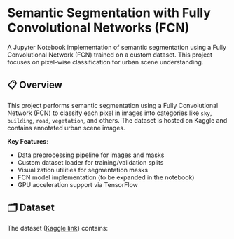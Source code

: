 # Semantic Segmentation with Fully Convolutional Networks (FCN)


A Jupyter Notebook implementation of semantic segmentation using a Fully Convolutional Network (FCN) trained on a custom dataset. This project focuses on pixel-wise classification for urban scene understanding.

## 📋 Overview
This project performs semantic segmentation using a Fully Convolutional Network (FCN) to classify each pixel in images into categories like `sky`, `building`, `road`, `vegetation`, and others. The dataset is hosted on Kaggle and contains annotated urban scene images.

**Key Features**:
- Data preprocessing pipeline for images and masks
- Custom dataset loader for training/validation splits
- Visualization utilities for segmentation masks
- FCN model implementation (to be expanded in the notebook)
- GPU acceleration support via TensorFlow

## 🗂 Dataset
The dataset ([Kaggle link](https://www.kaggle.com/datasets/6869972/fcnn-dataset)) contains:

